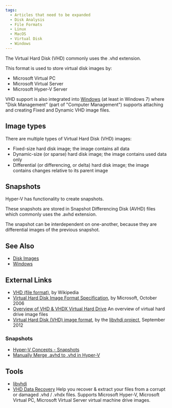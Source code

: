 ```yaml
---
tags:
  - Articles that need to be expanded
  - Disk Analysis
  - File Formats
  - Linux
  - MacOS
  - Virtual Disk
  - Windows
---
```

The Virtual Hard Disk (VHD) commonly uses the .vhd extension.

This format is used to store virtual disk images by:

* Microsoft Virtual PC
* Microsoft Virtual Server
* Microsoft Hyper-V Server

VHD support is also integrated into [Windows](windows.md) (at
least in Windows 7) where "Disk Management" (part of "Computer
Management") supports attaching and creating Fixed and Dynamic VHD image
files.

## Image types

There are multiple types of Virtual Hard Disk (VHD) images:

* Fixed-size hard disk image; the image contains all data
* Dynamic-size (or sparse) hard disk image; the image contains used data
  only
* Differential (or differencing, or delta) hard disk image; the image
  contains changes relative to its parent image

## Snapshots

Hyper-V has functionality to create snapshots.

These snapshots are stored in Snapshot Differencing Disk (AVHD) files
which commonly uses the .avhd extension.

The snapshot can be interdependent on one-another, because they are
differential images of the previous snapshot.

## See Also

* [Disk Images](disk_images.md)
* [Windows](windows.md)

## External Links

* [VHD (file format)](https://en.wikipedia.org/wiki/VHD_(file_format)),
  by Wikipedia
* [Virtual Hard Disk Image Format Specification](https://learn.microsoft.com/en-us/previous-versions/windows/it-pro/windows-server-2012-R2-and-2012/mt169373(v=ws.11)),
  by Microsoft, October 2006
* [Overview of VHD & VHDX Virtual Hard Drive](https://www.bitrecover.com/blog/what-is-virtual-hard-disk/) An
  overview of virtual hard drive image files
* [Virtual Hard Disk (VHD) image format](https://github.com/libyal/libvhdi/blob/main/documentation/Virtual%20Hard%20Disk%20(VHD)%20image%20format.asciidoc),
  by the [libvhdi project](libvhdi.md), September 2012

### Snapshots

* [Hyper-V Concepts - Snapshots](https://social.technet.microsoft.com/wiki/contents/articles/670.hyper-v-concepts-snapshots.aspx)
* [Manually Merge .avhd to .vhd in Hyper-V](https://social.technet.microsoft.com/wiki/contents/articles/6257.manually-merge-avhd-to-vhd-in-hyper-v.aspx)

## Tools

* [libvhdi](libvhdi.md)
* [VHD Data Recovery](https://www.bitrecover.com/vhd-recovery-software/)
  Help you recover & extract your files from a corrupt or damaged .vhd /
  .vhdx files. Supports Microsoft Hyper-V, Microsoft Virtual PC,
  Microsoft Virtual Server virtual machine drive images.
